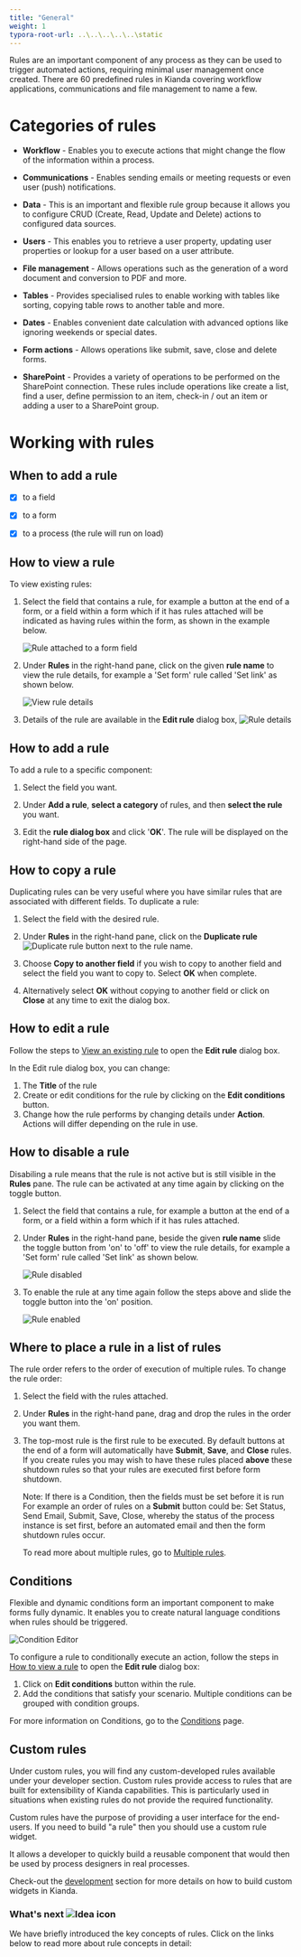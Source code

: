 ```yaml
---
title: "General"
weight: 1
typora-root-url: ..\..\..\..\..\static
---
```




Rules are an important component of any process as they can be used to trigger automated actions, requiring minimal user management once created. There are 60 predefined rules in Kianda covering workflow applications, communications and file management to name a few.


# Categories of rules

- **Workflow** - Enables you to execute actions that might change the flow of the information within a process. 

- **Communications** - Enables sending emails or meeting requests or even user (push) notifications.

- **Data** - This is an important and flexible rule group because it allows you to configure CRUD (Create, Read, Update and Delete) actions to configured data sources.

- **Users** - This enables you to retrieve a user property, updating user properties or lookup for a user based on a user attribute.

- **File management** - Allows operations such as the generation of a word document and conversion to PDF and more.

- **Tables** - Provides specialised rules to enable working with tables like sorting, copying table rows to another table and more.

- **Dates** - Enables convenient date calculation with advanced options like ignoring weekends or special dates.

- **Form actions** - Allows operations like submit, save, close and delete forms. 

- **SharePoint** - Provides a variety of operations to be performed on the SharePoint connection. These rules include operations like create a list, find a user, define permission to an item, check-in / out an item or adding a user to a SharePoint group.

  

# Working with rules

## When to add a rule

- [x] to a field

- [x] to a form 

- [x] to a process (the rule will run on load)

  

## How to view a rule

To view existing rules:

1. Select the field that contains a rule, for example a button at the end of a form, or a field within a form which if it has rules attached will be indicated as having rules within the form, as shown in the example below.

   ![Rule attached to a form field](/images/rule-on-a-field.jpg)

2. Under **Rules** in the right-hand pane, click on the given **rule name** to view the rule details, for example a 'Set form' rule called 'Set link' as shown below.

   ![View rule details](/images/view-rule.jpg)

3. Details of the rule are available in the **Edit rule** dialog box,
   ![Rule details](/images/rule-details-example.jpg)

   

## How to add a rule

To add a rule to a specific component:

1. Select the field you want.

2. Under **Add a rule**, **select a category** of rules, and then **select the rule** you want.

3. Edit the **rule dialog box** and click '**OK**'. The rule will be displayed on the right-hand side of the page.

   

## How to copy a rule
Duplicating rules can be very useful where you have similar rules that are associated with different fields. To duplicate a rule:

1. Select the field with the desired rule.

2. Under **Rules** in the right-hand pane, click on the **Duplicate rule** ![Duplicate rule](/images/duplicate-rule.jpg) button next to the rule name.

3. Choose **Copy to another field** if you wish to copy to another field and select the field you want to copy to. Select **OK** when complete.

4. Alternatively select **OK** without copying to another field or click on **Close** at any time to exit the dialog box.

   

## How to edit a rule

Follow the steps to [View an existing rule](#how-to-view-a-rule) to open the **Edit rule** dialog box.

In the Edit rule dialog box, you can change:

1. The **Title** of the rule
2. Create or edit conditions for the rule by clicking on the **Edit conditions** button.
3. Change how the rule performs by changing details under **Action**. Actions will differ depending on the rule in use.



## How to disable a rule

Disabiling a rule means that the rule is not active but is still visible in the **Rules** pane. The rule can be activated at any time again by clicking on the toggle button.

1. Select the field that contains a rule, for example a button at the end of a form, or a field within a form which if it has rules attached.

2. Under **Rules** in the right-hand pane, beside the given **rule name** slide the toggle button from 'on' to 'off' to view the rule details, for example a 'Set form' rule called 'Set link' as shown below.

   ![Rule disabled](/images/rule-disabled.jpg)

3. To enable the rule at any time again follow the steps above and slide the toggle button into the 'on' position.

   ![Rule enabled](/images/rule-enabled.jpg)



## Where to place a rule in a list of rules

The rule order refers to the order of execution of multiple rules. To change the rule order:

1. Select the field with the rules attached.

2. Under **Rules** in the right-hand pane, drag and drop the rules in the order you want them.

3. The top-most rule is the first rule to be executed. By default buttons at the end of a form will automatically have **Submit**, **Save**, and **Close** rules. If you create rules you may wish to have these rules placed **above** these shutdown rules so that your rules are executed first before form shutdown.

   Note: If there is a Condition, then the fields must be set before it is run
   For example an order of rules on a **Submit** button could be: Set Status, Send Email, Submit, Save, Close, whereby the status of the process instance is set first, before an automated email and then the form shutdown rules occur.

   To read more about multiple rules, go to [Multiple rules](/docs/platform/rules/general/multiple-rules/).
   
   

## Conditions

Flexible and dynamic conditions form an important component to make forms fully dynamic. It enables you  to create natural language conditions when rules should be triggered.

![Condition Editor](/images/condition-editor.png)



To configure a rule to conditionally execute an action, follow the steps in [How to view a rule](#how-to-view-a-rule) to open the **Edit rule** dialog box:

1. Click on **Edit conditions** button within the rule.
2. Add the conditions that satisfy your scenario. Multiple conditions can be grouped with condition groups.

For more information on Conditions, go to the [Conditions](/docs/platform/rules/general/add-conditions/) page.



## Custom rules

Under custom rules, you will find any custom-developed rules available under your developer section. Custom rules provide access to rules that are built for extensibility of Kianda capabilities. This is particularly used in situations when existing rules do not provide the required functionality.

Custom rules have the purpose of providing a user interface for the end-users. If you need to build "a rule" then you should use a custom rule widget.

It allows a developer to quickly build a reusable component that would then be used by process designers in real processes.

Check-out the [development](/docs/getting-started/welcome/low-code/) section for more details on how to build custom widgets in Kianda.



### What's next  ![Idea icon](/images/18.png) ###

We have briefly introduced the key concepts of rules. Click on the links below to read more about rule concepts in detail:

